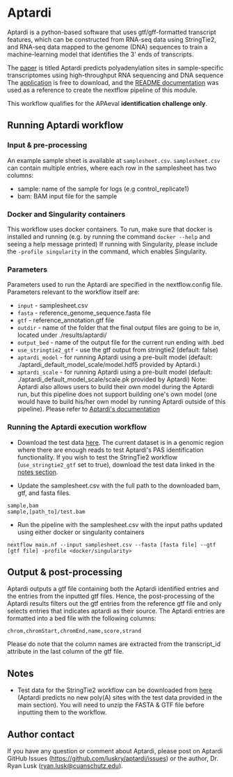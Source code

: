 # Aptardi
Aptardi is a python-based software that uses gtf/gff-formatted transcript features, which can be constructed from RNA-seq data using StringTie2, and RNA-seq data mapped to the genome (DNA) sequences to train a machine-learning model that identifies the 3' ends of transcripts.

The [paper](https://www.nature.com/articles/s41467-021-21894-x) is titled Aptardi predicts polyadenylation sites in sample-specific transcriptomes using high-throughput RNA sequencing and DNA sequence <br>
The [application](https://github.com/luskry/aptardi) is free to download,
and the [README documentation](https://github.com/luskry/aptardi#aptardi) was used as a reference
to create the nextflow pipeline of this module.

This workflow qualifies for the APAeval **identification challenge only**.

## Running Aptardi workflow

### Input & pre-processing
An example sample sheet is available at `samplesheet.csv`. `samplesheet.csv` can contain multiple entries, where each row in the samplesheet has two
columns:

- sample: name of the sample for logs (e.g control_replicate1)
- bam: BAM input file for the sample

### Docker and Singularity containers
This workflow uses docker containers. To run, make sure that docker is installed and running
(e.g. by running the command `docker --help` and seeing a help message printed)
If running with Singularity, please include the `-profile singularity` in the command, which enables Singularity.

### Parameters
Parameters used to run the Aptardi are specified in the nextflow.config file.
Parameters relevant to the workflow itself are:
- `input` - samplesheet.csv
- `fasta` - reference_genome_sequence.fasta file
- `gtf` - reference_annotation.gtf file
- `outdir` - name of the folder that the final output files are going to be in, located under ./results/aptardi/
- `output_bed` - name of the output file for the current run ending with .bed
- `use_stringtie2_gtf` - use the gtf output from stringtie2 (default: false)
- `aptardi_model` - for running Aptardi using a pre-built model (default: ./aptardi_default_model_scale/model.hdf5 provided by Aptardi.)
- `aptardi_scale` - for running Aptardi using a pre-built model (default: ./aptardi_default_model_scale/scale.pk provided by Aptardi)
Note: Aptardi also allows users to build their own model during the Aptardi run, but this pipeline does not support building one's own model (one would have to build his/her own model by running Aptardi outside of this pipeline). Please refer to [Aptardi's documentation](https://github.com/luskry/aptardi#options)

### Running the Aptardi execution workflow
- Download the test data [here](https://drive.google.com/drive/folders/1tsDu7TzxoVvnD-0UbVRd-pu-ZL36F190?usp=sharing). The current dataset is in a genomic region where there are enough reads to test Aptardi's PAS identification functionality. If you wish to test the StringTie2 workflow (`use_stringtie2_gtf` set to true), download the test data linked in the [notes section](#notes).

- Update the samplesheet.csv with the full path to the downloaded bam, gtf, and fasta files.
```
sample,bam
sample,[path_to]/test.bam
```
- Run the pipeline with the samplesheet.csv with the input paths updated using either docker or singularity containers
```
nextflow main.nf --input samplesheet.csv --fasta [fasta file] --gtf [gtf file] -profile <docker/singularity>
```

## Output & post-processing
Aptardi outputs a gtf file containing both the Aptardi identified entries and the entries from the inputted gtf files. Hence, the post-processing of the Aptardi results filters out the gtf entries from the reference gtf file and only selects entries that indicates aptardi as their source. The Aptardi entries are formatted into a bed file with the following columns:
```
chrom,chromStart,chromEnd,name,score,strand
```
Please do note that the column names are extracted from the transcript_id attribute in the last column of the gtf file.

## Notes

- Test data for the StringTie2 workflow can be downloaded from [here](https://drive.google.com/drive/folders/1KAWKU_7saa8fHQQ3smARxL6Py-UXac7G?usp=sharing) (Aptardi predicts no new poly(A) sites with the test data provided in the main section). You will need to unzip the FASTA & GTF file before inputting them to the workflow.

## Author contact
If you have any question or comment about Aptardi, please post on Aptardi GitHub Issues (https://github.com/luskry/aptardi/issues) or the author, Dr. Ryan Lusk (ryan.lusk@cuanschutz.edu).
